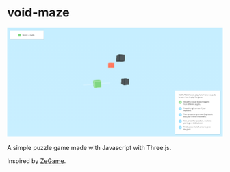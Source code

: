 # void-maze

![screenshot](https://raw.githubusercontent.com/thdoteo/void-maze/master/screenshot.png)

A simple puzzle game made with Javascript with Three.js.  

Inspired by [ZeGame](http://zegame.jespertheend.com/).